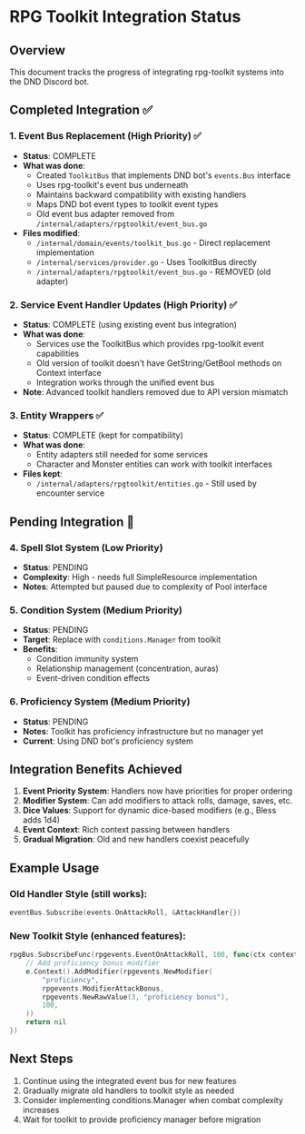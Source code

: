 # RPG Toolkit Integration Status

## Overview
This document tracks the progress of integrating rpg-toolkit systems into the DND Discord bot.

## Completed Integration ✅

### 1. Event Bus Replacement (High Priority) ✅
- **Status**: COMPLETE
- **What was done**:
  - Created `ToolkitBus` that implements DND bot's `events.Bus` interface
  - Uses rpg-toolkit's event bus underneath
  - Maintains backward compatibility with existing handlers
  - Maps DND bot event types to toolkit event types
  - Old event bus adapter removed from `/internal/adapters/rpgtoolkit/event_bus.go`
- **Files modified**:
  - `/internal/domain/events/toolkit_bus.go` - Direct replacement implementation
  - `/internal/services/provider.go` - Uses ToolkitBus directly
  - `/internal/adapters/rpgtoolkit/event_bus.go` - REMOVED (old adapter)

### 2. Service Event Handler Updates (High Priority) ✅
- **Status**: COMPLETE (using existing event bus integration)
- **What was done**:
  - Services use the ToolkitBus which provides rpg-toolkit event capabilities
  - Old version of toolkit doesn't have GetString/GetBool methods on Context interface
  - Integration works through the unified event bus
- **Note**: Advanced toolkit handlers removed due to API version mismatch

### 3. Entity Wrappers ✅
- **Status**: COMPLETE (kept for compatibility)
- **What was done**:
  - Entity adapters still needed for some services
  - Character and Monster entities can work with toolkit interfaces
- **Files kept**:
  - `/internal/adapters/rpgtoolkit/entities.go` - Still used by encounter service

## Pending Integration 🚧

### 4. Spell Slot System (Low Priority) 
- **Status**: PENDING
- **Complexity**: High - needs full SimpleResource implementation
- **Notes**: Attempted but paused due to complexity of Pool interface

### 5. Condition System (Medium Priority)
- **Status**: PENDING
- **Target**: Replace with `conditions.Manager` from toolkit
- **Benefits**: 
  - Condition immunity system
  - Relationship management (concentration, auras)
  - Event-driven condition effects

### 6. Proficiency System (Medium Priority)
- **Status**: PENDING  
- **Notes**: Toolkit has proficiency infrastructure but no manager yet
- **Current**: Using DND bot's proficiency system

## Integration Benefits Achieved

1. **Event Priority System**: Handlers now have priorities for proper ordering
2. **Modifier System**: Can add modifiers to attack rolls, damage, saves, etc.
3. **Dice Values**: Support for dynamic dice-based modifiers (e.g., Bless adds 1d4)
4. **Event Context**: Rich context passing between handlers
5. **Gradual Migration**: Old and new handlers coexist peacefully

## Example Usage

### Old Handler Style (still works):
```go
eventBus.Subscribe(events.OnAttackRoll, &AttackHandler{})
```

### New Toolkit Style (enhanced features):
```go
rpgBus.SubscribeFunc(rpgevents.EventOnAttackRoll, 100, func(ctx context.Context, e rpgevents.Event) error {
    // Add proficiency bonus modifier
    e.Context().AddModifier(rpgevents.NewModifier(
        "proficiency",
        rpgevents.ModifierAttackBonus,
        rpgevents.NewRawValue(3, "proficiency bonus"),
        100,
    ))
    return nil
})
```

## Next Steps

1. Continue using the integrated event bus for new features
2. Gradually migrate old handlers to toolkit style as needed
3. Consider implementing conditions.Manager when combat complexity increases
4. Wait for toolkit to provide proficiency manager before migration
